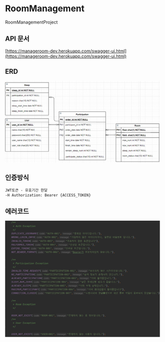 # RoomManagement
RoomManagementProject

## API 문서
[https://manageroom-dev.herokuapp.com/swagger-ui.html](https://manageroom-dev.herokuapp.com/swagger-ui.html)

## ERD
![ERD](https://github.com/ktj1997/RoomManagement/blob/master/manage/src/main/resources/static/erd.png)

## 인증방식
```
JWT토큰 - 유효기간 한달     
-H Authorization: Bearer {ACCESS_TOKEN}
```

## 에러코드
![ErrorCode](https://github.com/ktj1997/RoomManagement/blob/master/manage/src/main/resources/static/ErrorCode.png)
